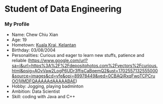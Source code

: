 # Student of Data Engineering
### My Profile
- Name: Chew Chiu Xian
- Age: 19
- Hometown: [Kuala Krai, Kelantan](https://www.google.com/maps/place/Kuala+Krai,+Kelantan/@5.4296709,101.8549791,10z/data=!3m1!4b1!4m6!3m5!1s0x31b670a18abc418f:0xb744c535a768028f!8m2!3d5.530813!4d102.2018512!16zL20vMGZ0NXE4?entry=ttu)
- Birthday: 03/08/2004
- Personalities: Curious and eager to learn new stuffs, patience and reliable
  (https://www.google.com/url?sa=i&url=https%3A%2F%2Fdepositphotos.com%2Fvectors%2Fcurious.html&psig=AOvVaw2LogP6UDr3ffisCaBqemQ2&ust=1702557132555000&source=images&cd=vfe&opi=89978449&ved=0CBAQjRxqFwoTCPCruOO1jIMDFQAAAAAdAAAAABAE)
- Hobby: Jogging, playing badminton
- Ambition: Data Scientist
- Skill: coding with Java and C++

